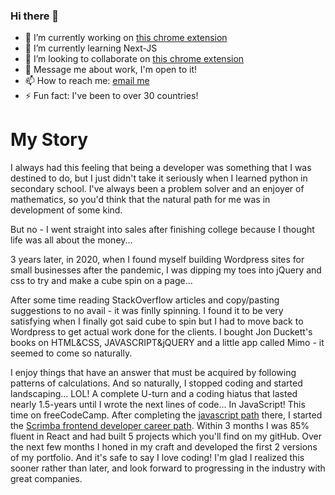 ### Hi there 👋


- 🔭 I’m currently working on [this chrome extension](https://github.com/MisterMaroki/trade-tracker-extension-v1)
- 🌱 I’m currently learning Next-JS
- 👯 I’m looking to collaborate on [this chrome extension](https://github.com/MisterMaroki/trade-tracker-extension-v1)
- 💬 Message me about work, I'm open to it!
- 📫 How to reach me: [email me](mailto:omar.maroki@outlook.com)
- ⚡ Fun fact: I've been to over 30 countries!


# My Story


I always had this feeling that being a developer was something that I was destined to do, but I just didn't take it seriously when I learned python in secondary school. I've always been a problem solver and an enjoyer of mathematics, so you'd think that the natural path for me was in development of some kind. 

But no - I went straight into sales after finishing college because I thought life was all about the money...

3 years later, in 2020, when I found myself building Wordpress sites for small businesses after the pandemic, I was dipping my toes into jQuery and css to try and make a cube spin on a page... 

After some time reading StackOverflow articles and copy/pasting suggestions to no avail - it was finlly spinning. I found it to be very satisfying when I finally got said cube to spin but I had to move back to Wordpress to get actual work done for the clients. I bought Jon Duckett's books on HTML&CSS, JAVASCRIPT&jQUERY and a little app called Mimo - it seemed to come so naturally. 

I enjoy things that have an answer that must be acquired by following patterns of calculations. And so naturally, I stopped coding and started landscaping... LOL! A complete U-turn and a coding hiatus that lasted nearly 1.5-years until I wrote the next lines of code... In JavaScript! This time on  freeCodeCamp. After completing the [javascript path](https://www.freecodecamp.org/learn/javascript-algorithms-and-data-structures/) there, I started the [Scrimba frontend developer career path](https://scrimba.com/learn/frontend). Within 3 months I was 85% fluent in React and had built 5 projects which you'll find on my gitHub. Over the next few months I honed in my craft and developed the first 2 versions of my portfolio. And it's safe to say I love coding! I'm glad I realized this sooner rather than later, and look forward to progressing in the industry with great companies.

